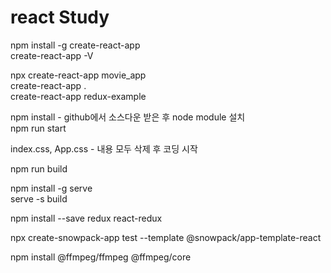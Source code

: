 # react Study

npm install -g create-react-app<br/>
create-react-app -V

npx create-react-app movie_app  
create-react-app .  
create-react-app redux-example

npm install - github에서 소스다운 받은 후 node module 설치<br/>
npm run start

index.css, App.css - 내용 모두 삭제 후 코딩 시작

npm run build

npm install -g serve<br/>
serve -s build

npm install --save redux react-redux



npx create-snowpack-app test --template @snowpack/app-template-react



npm install @ffmpeg/ffmpeg @ffmpeg/core



